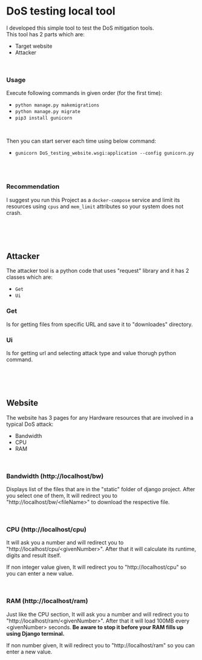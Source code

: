 # DoS testing local tool

I developed this simple tool to test the DoS mitigation tools.<br>
This tool has 2 parts which are:

- Target website
- Attacker

<br>

### Usage

Execute following commands in given order (for the first time):

- `python manage.py makemigrations`
- `python manage.py migrate`
- `pip3 install gunicorn`

<br>

Then you can start server each time using below command:

- `gunicorn DoS_testing_website.wsgi:application --config gunicorn.py`

<br>
<br>

### Recommendation

I suggest you run this Project as a `docker-compose` service and limit its resources using `cpus` and `mem_limit` attributes so your system does not crash.

<br>
<br>
<br>

## Attacker

The attacker tool is a python code that uses "request" library and it has 2 classes which are:

- `Get`
- `Ui`

### Get

Is for getting files from specific URL and save it to "downloades" directory.

### Ui

Is for getting url and selecting attack type and value thorugh python command.

<br>
<br>
<br>

## Website

The website has 3 pages for any Hardware resources that are involved in a typical DoS attack:

- Bandwidth
- CPU
- RAM

<br>

### Bandwidth (http://localhost/bw)

Displays list of the files that are in the "static" folder of django project. After you select one of them, It will redirect you to "http://localhost/bw/&lt;fileName&gt;" to download the respective file.

<br>

### CPU (http://localhost/cpu)

It will ask you a number and will redirect you to "http://localhost/cpu/&lt;givenNumber&gt;". After that it will calculate its runtime, digits and result itself.

If non integer value given, It will redirect you to "http://localhost/cpu" so you can enter a new value.

<br>

### RAM (http://localhost/ram)

Just like the CPU section, It will ask you a number and will redirect you to "http://localhost/ram/&lt;givenNumber&gt;". After that it will load 100MB every &lt;givenNumber&gt; seconds.<b>
Be aware to stop it before your RAM fills up using Django terminal.
</b>

If non number given, It will redirect you to "http://localhost/ram" so you can enter a new value.
